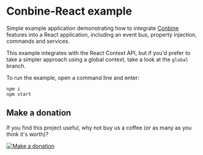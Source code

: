 Conbine-React example
=====================

Simple example application demonstrating how to integrate
[Conbine](https://www.npmjs.com/package/conbine) features into a React application,
including an event bus, property injection, commands and services.

This example integrates with the React Context API, but if you'd prefer to take
a simpler approach using a global context, take a look at the `global` branch.

To run the example, open a command line and enter:

```
npm i
npm start
```

Make a donation
---------------

If you find this project useful, why not buy us a coffee (or as many as you think it's worth)?

[![Make a donation](https://www.paypalobjects.com/en_US/GB/i/btn/btn_donateCC_LG.gif)](http://bit.ly/2L1uoux)
